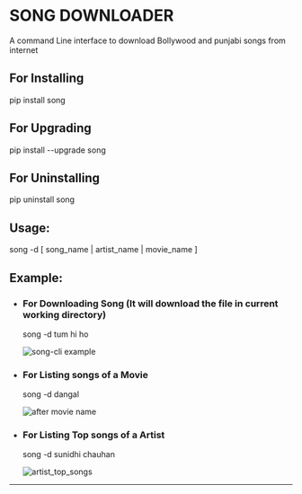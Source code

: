 # SONG DOWNLOADER #
A command Line interface to download Bollywood and punjabi songs from internet
## For Installing ##
pip install song
## For Upgrading ##
pip install --upgrade song
## For Uninstalling ##
pip uninstall song
## Usage: ##
song -d [ song_name | artist_name | movie_name ]
## Example: ##
* ### For Downloading Song (It will download the file in current working directory) ###

    song -d tum hi ho
  
    ![song-cli example](https://cloud.githubusercontent.com/assets/15183662/26523026/cdc7d2e6-432a-11e7-941b-76fa9c465093.png)


* ### For Listing songs of a Movie 
  
     song -d dangal
  
    ![after movie name](https://cloud.githubusercontent.com/assets/15183662/26523019/b009e7b2-432a-11e7-8241-919f95c993bf.png)
  
 
 * ### For Listing Top songs of a Artist ###

    song -d sunidhi chauhan
 
    ![artist_top_songs](https://cloud.githubusercontent.com/assets/15183662/26523023/c1a272dc-432a-11e7-85e7-1757a40da341.png)
 
 
 



----------------------------------------------------


